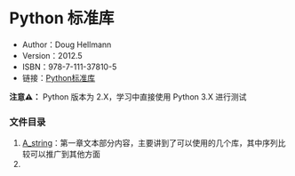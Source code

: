 # Python 标准库

* Author：Doug Hellmann
* Version：2012.5
* ISBN：978-7-111-37810-5
* 链接：[Python标准库](https://book.douban.com/subject/10773324/)

**注意⚠️：** Python 版本为 2.X，学习中直接使用 Python 3.X 进行测试



### 文件目录

1. [A_string](A_string.md)：第一章文本部分内容，主要讲到了可以使用的几个库，其中序列比较可以推广到其他方面
2. 